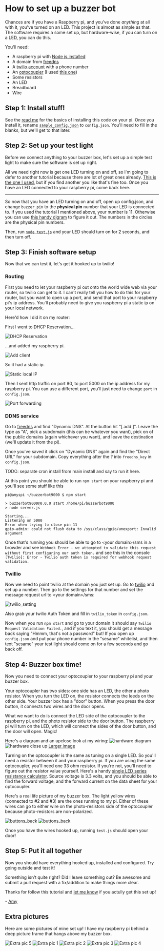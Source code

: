 # How to set up a buzzer bot

Chances are if you have a Raspberry pi, and you've done *anything* at all with it, you've turned on an LED. This project is almost as simple as that.
The software requires a some set up, but hardware-wise, if you can turn on a LED, you can do this.

You'll need:

* A raspberry pi with [Node js installed](http://joshondesign.com/2013/10/23/noderpi)
* A domain from [freedns](https://freedns.afraid.org/)
* A [twilio account](https://www.twilio.com/) with a phone number
* An [optocoupler](http://en.wikipedia.org/wiki/Opto-isolator) (I used [this one](http://www.alliedelec.com/search/productdetail.aspx?SKU=70136788))
* Some resistors
* An LED
* Breadboard
* Wire

## Step 1: Install stuff!

See the [read me](README.md) for the basics of installing this code on your pi.
Once you install it, rename [`sample_config.json`](sample_config.json) to `config.json`.
You'll need to fill in the blanks, but we'll get to that later.

## Step 2: Set up your test light

Before we connect anything to your buzzer box, let's set up a simple test light to make sure the software is set up right.

All we need right now is get one LED turning on and off, so I'm going to defer to another tutorial because there are lot of great ones already.
[This is the one I used](https://projects.drogon.net/raspberry-pi/gpio-examples/tux-crossing/gpio-examples-1-a-single-led/), but if you find another you like that's fine too.
Once you have an LED connected to your raspberry pi, come back here.

-----

So now that you have an LED turning on and off, open up config.json, and change `buzzer_pin` to the **physical pin** number that your LED is connected to.
If you used the tutorial I mentioned above, your number is 11.
Otherwise you can use [this handy digram](http://www.abluestar.com/blog/wp-content/uploads/2013/02/Raspberry-Pi-GPIO-Layout-Revision-1-e1347664808358.png) to figure it out.
The numbers in the circles are the physical pin numbers.

Then, run [`node test.js`](test.js) and your LED should turn on for 2 seconds, and then turn off.

## Step 3: Finish software setup

Now that we can test it, let's get it hooked up to twilio!

### Routing
First you need to let your raspberry pi out onto the world wide web via your router, so twilio can get to it.
I can't really tell you how to do this for your router, but you want to open up a port, and send that port to your raspberry pi's ip address.
You'll probably need to give you raspberry pi a static ip on your local network.

Here'd how I did it on my router:

First I went to DHCP Reservation...

![DHCP Reservation](images/dhcp_button.png)

...and added my raspberry pi.

![Add client](images/add_clients.png)

So it had a static ip.

![Static local IP](images/static_ips.png)

Then I sent http traffic on port 80, to port 5000 on the ip address for my raspberry pi.
You can use a different port, you'll just need to change `port` in `config.json`.

![Port forwarding](images/port_forwarding.png)

### DDNS service

Go to [freedns](https://freedns.afraid.org) and find "Dynamic DNS".
At the button hit "[ add ]". Leave the type as "A", pick a subdomain (this can be whatever you want), pick on of the public domains (again whichever you want), and leave the destination (we'll update it from the pi).

Once you've saved it click on "Dynamic DNS" again and find the "Direct URL" for your subdomain.
Copy everything after the ? into `freedns_key` in `config.json`.

TODO: separate cron install from main install and say to run it here. 

At this point you should be able to run `npm start` on your raspberry pi and you'll see some stuff like this
```
pi@amyspi ~/buzzerbot9000 $ npm start

> buzzerbot9000@0.0.0 start /home/pi/buzzerbot9000
> node server.js

Starting...
Listening on 5000
Error when trying to close pin 11
gpio-admin: could not flush data to /sys/class/gpio/unexport: Invalid argument
```

Once that's running you should be able to go to \<your domain\>/sms in a browder and see `Webhook Error - we attempted to validate this request without first configuring our auth token.` and see this in the console `[Twilio]: Error - Twilio auth token is required for webhook request validation.`

### Twillio

Now we need to point twilio at the domain you just set up.
Go to [twilio](https://www.twilio.com) and set up a number.
Then go to the settings for that number and set the message request url to \<your domain\>/sms:

![twilio_setting](images/twilio_setting.png)

Also grab your twilio Auth Token and fill in `twilio_token` in `config.json`.

Now when you run `npm start` and go to your domain it should say `Twilio Request Validation Failed.`, and if you text it, you should get a message back saying "Hmmm, that's not a password"
but! If you open up `config.json` and put your phone number in the "sesame" whitelist, and then text "sesame" your test light should come on for a few seconds and go back off.

## Step 4: Buzzer box time!

Now you need to connect your optocoupler to your raspberry pi and your buzzer box.

Your optocoupler has two sides: one side has an LED, the other a photo resistor.
When you turn the LED on, the resistor connects the leeds on the other side.
Your buzzer box has a "door" button. When you press the door button, it connects two wires and the door opens.

What we want to do is connect the LED side of the optocoupler to the raspberry pi, and the photo resistor side to the door button.
The raspberry pi will turn on the LED, which will connect the sides of the door button, and the door will open. Magic!

Here's a diagram and an upclose look at my wiring:
![hardware diagram](images/hardware_diagram.png)
![hardware close up](images/close_up_anotated.jpg)
[Larger image](images/close_up.jpg)

Turning on the optocoupler is the same as tuning on a single LED.
So you'll need a resistor between it and your raspberry pi.
If you are using the same optocoupler, you'll need one 33 ohm resistor.
If you're not, you'll need to figure out the resistor value yourself.
Here's a handy [single LED series resistance calculator](http://led.linear1.org/1led.wiz).
Source voltage is 3.3 volts, and you should be able to find the forward voltage, and the forward current on the data sheet for your optocoupler.

Here's a real life picture of my buzzer box. The light yellow wires (connected to #2 and #3) are the ones running to my pi.
Either of these wires can go to either wire on the photo-resistors side of the optocoupler because photo-resistors are non-polarized.

![buttons_back](images/buttons_back.jpg)
![buttons_back](images/buttons_front.jpg)

Once you have the wires hooked up, running `test.js` should open your door!

## Step 5: Put it all together

Now you should have everything hooked up, installed and configured.
Try going outside and test it!

Something isn't quite right?
Did I leave something out?
Be awesome and submit a pull request with a fix/addition to make things more clear.

Thanks for follow this tutorial and [let me know](https://twitter.com/imightbeAmy) if you actully get this set up!

\- [Amy](http://amyciavolino.com/)

## Extra pictures

Here are some pictures of mine set up!
I have my raspberry pi behind a deep picture frame that hangs above my buzzer box.

![Extra pic 5](images/Extra5.jpg)
![Extra pic 1](images/Extra1.jpg)
![Extra pic 2](images/Extra2.jpg)
![Extra pic 3](images/Extra3.jpg)
![Extra pic 4](images/Extra4.jpg)
